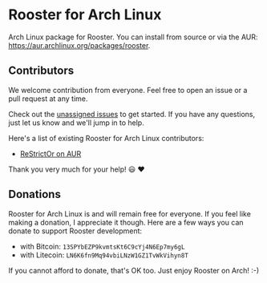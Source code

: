 # Rooster for Arch Linux

Arch Linux package for Rooster. You can install from source or via the AUR: https://aur.archlinux.org/packages/rooster.

## Contributors

We welcome contribution from everyone. Feel free to open an issue or a pull request at any time.

Check out the [unassigned issues](https://github.com/conradkdotcom/rooster-arch/issues?q=is%3Aissue+is%3Aopen+label%3Aunassigned) to get started. If you have any questions, just let us know and we'll jump in to help.

Here's a list of existing Rooster for Arch Linux contributors:

- [ReStrictOr on AUR](https://aur.archlinux.org/account/ReStrictOr)

Thank you very much for your help!  :smiley:  :heart:

## Donations

Rooster for Arch Linux is and will remain free for everyone. If you feel like making a donation, I appreciate it though. Here are a few ways you can donate to support Rooster development:
- with Bitcoin: `13SPYbEZP9kvmtsKt6C9cYj4N6Ep7my6gL`
- with Litecoin: `LN6K6fn9Mq94vbiLNzW1GZ1TvWkVihyn8T`

If you cannot afford to donate, that's OK too. Just enjoy Rooster on Arch! :-)
